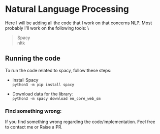 # Natural Language Processing
Here I will be adding all the code that I work on that concerns NLP. Most probably I'll work on the following tools: \
> Spacy \
> nltk

## Running the code
To run the code related to spacy, follow these steps:

-  Install Spacy \
``python3 -m pip install spacy``

-  Download data for the library: \
``python3 -m spacy download en_core_web_sm``

### Find something wrong:
If you find something wrong regarding the code/implementation. Feel free to contact me or Raise a PR.

